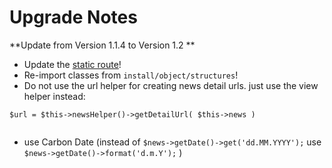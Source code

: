 # Upgrade Notes

**Update from Version 1.1.4 to Version 1.2 **  

- Update the [static route](install/staticroutes.xml)!
- Re-import classes from `install/object/structures`!
- Do not use the url helper for creating news detail urls. just use the view helper instead:

```
$url = $this->newsHelper()->getDetailUrl( $this->news )
        
```
- use Carbon Date (instead of `$news->getDate()->get('dd.MM.YYYY');` use `$news->getDate()->format('d.m.Y');` )